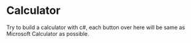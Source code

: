 # Calculator

Try to build a calculator with c#, each button over here will be same as Microsoft Calculator as possible.

